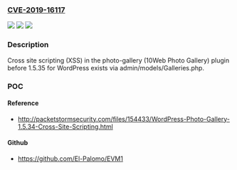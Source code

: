 ### [CVE-2019-16117](https://cve.mitre.org/cgi-bin/cvename.cgi?name=CVE-2019-16117)
![](https://img.shields.io/static/v1?label=Product&message=n%2Fa&color=blue)
![](https://img.shields.io/static/v1?label=Version&message=n%2Fa&color=blue)
![](https://img.shields.io/static/v1?label=Vulnerability&message=n%2Fa&color=brighgreen)

### Description

Cross site scripting (XSS) in the photo-gallery (10Web Photo Gallery) plugin before 1.5.35 for WordPress exists via admin/models/Galleries.php.

### POC

#### Reference
- http://packetstormsecurity.com/files/154433/WordPress-Photo-Gallery-1.5.34-Cross-Site-Scripting.html

#### Github
- https://github.com/El-Palomo/EVM1

